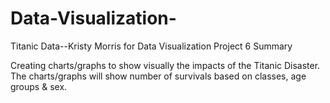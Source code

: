 # Data-Visualization-
Titanic Data--Kristy Morris for Data Visualization Project 6
Summary

Creating charts/graphs to show visually the impacts of the Titanic Disaster.  The charts/graphs will show number of survivals based on classes, age groups & sex.
